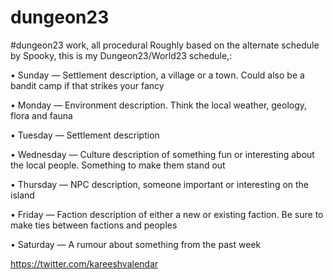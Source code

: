 # dungeon23
#dungeon23 work, all procedural
Roughly based on the alternate schedule by Spooky, this is my Dungeon23/World23 schedule,:

• Sunday — Settlement description, a village or a town. Could also be a bandit camp if that strikes your fancy 

• Monday — Environment description. Think the local weather, geology, flora and fauna 

• Tuesday — Settlement description 

• Wednesday — Culture description of something fun or interesting about the local people. Something to make them stand out 

• Thursday — NPC description, someone important or interesting on the island 

• Friday — Faction description of either a new or existing faction. Be sure to make ties between factions and peoples 

• Saturday — A rumour about something from the past week 


https://twitter.com/kareeshvalendar
